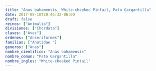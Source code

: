 ```yaml
---
title: "Anas bahamensis, White-cheeked Pintail, Pato Gargantilla"
date: 2017-08-18T20:46:32-06:00
draft: false
reinos: ["Animalia"]
divisiones: ["Chordata"]
clases: ["Aves"]
ordenes: ["Anseriformes"]
familias: ["Anatidae "]
generos: ["Anas"]
nombre_cientifico: "Anas bahamensis"
nombre_comun: "Pato Gargantilla"
nombre_ingles: "White-cheeked Pintail"
---
```

